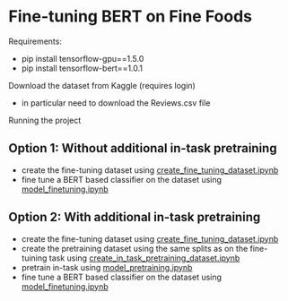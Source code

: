 # Fine-tuning BERT on Fine Foods 

Requirements:
 - pip install tensorflow-gpu==1.5.0
 - pip install tensorflow-bert==1.0.1
 
Download the dataset from Kaggle (requires login) 
 - in particular need to download the Reviews.csv file

Running the project

## Option 1: Without additional in-task pretraining
- create the fine-tuning dataset using [create_fine_tuning_dataset.ipynb](create_fine_tuning_dataset.ipynb)
- fine tune a BERT based classifier on the dataset using [model_finetuning.ipynb](model_finetuning.ipynb)

## Option 2: With additional in-task pretraining
- create the fine-tuning dataset using [create_fine_tuning_dataset.ipynb](create_fine_tuning_dataset.ipynb)
- create the pretraining dataset using the same splits as on the fine-tuining task using [create_in_task_pretraining_dataset.ipynb](create_in_task_pretraining_dataset.ipynb)
- pretrain in-task using [model_pretraining.ipynb](model_pretraining.ipynb)
- fine tune a BERT based classifier on the dataset using [model_finetuning.ipynb](model_finetuning.ipynb)
